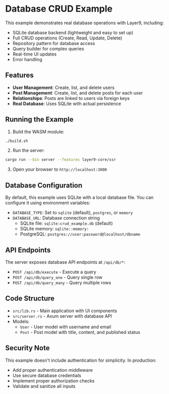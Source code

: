 # Database CRUD Example

This example demonstrates real database operations with Layer9, including:

- SQLite database backend (lightweight and easy to set up)
- Full CRUD operations (Create, Read, Update, Delete)
- Repository pattern for database access
- Query builder for complex queries
- Real-time UI updates
- Error handling

## Features

- **User Management**: Create, list, and delete users
- **Post Management**: Create, list, and delete posts for each user
- **Relationships**: Posts are linked to users via foreign keys
- **Real Database**: Uses SQLite with actual persistence

## Running the Example

1. Build the WASM module:
```bash
./build.sh
```

2. Run the server:
```bash
cargo run --bin server --features layer9-core/ssr
```

3. Open your browser to `http://localhost:3000`

## Database Configuration

By default, this example uses SQLite with a local database file. You can configure it using environment variables:

- `DATABASE_TYPE`: Set to `sqlite` (default), `postgres`, or `memory`
- `DATABASE_URL`: Database connection string
  - SQLite file: `sqlite:crud_example.db` (default)
  - SQLite memory: `sqlite::memory:`
  - PostgreSQL: `postgres://user:password@localhost/dbname`

## API Endpoints

The server exposes database API endpoints at `/api/db/*`:

- `POST /api/db/execute` - Execute a query
- `POST /api/db/query_one` - Query single row
- `POST /api/db/query_many` - Query multiple rows

## Code Structure

- `src/lib.rs` - Main application with UI components
- `src/server.rs` - Axum server with database API
- Models:
  - `User` - User model with username and email
  - `Post` - Post model with title, content, and published status

## Security Note

This example doesn't include authentication for simplicity. In production:
- Add proper authentication middleware
- Use secure database credentials
- Implement proper authorization checks
- Validate and sanitize all inputs
